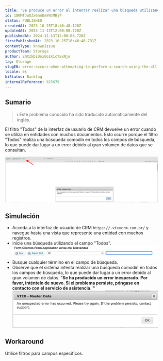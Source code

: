```yaml
---
title: 'Se produce un error al intentar realizar una búsqueda utilizando el campo ''Todos'' en VTEX CRM UI'
id: 1OKMTJuUZx6mnDmYW3MBjP
status: PUBLISHED
createdAt: 2023-10-25T18:46:48.120Z
updatedAt: 2024-11-13T12:00:08.720Z
publishedAt: 2024-11-13T12:00:08.720Z
firstPublishedAt: 2023-10-25T18:46:48.731Z
contentType: knownIssue
productTeam: Storage
author: 2mXZkbi0oi061KicTExNjo
tag: Storage
slugEN: error-occurs-when-attempting-to-perform-a-search-using-the-all-field-in-vtex-crm-ui
locale: es
kiStatus: Backlog
internalReference: 925679
---
```


## Sumario

>ℹ️ Este problema conocido ha sido traducido automáticamente del inglés.


El filtro "Todos" de la interfaz de usuario de CRM devuelve un error cuando se utiliza en entidades con muchos documentos. Esto ocurre porque el filtro "Todos" realiza una búsqueda comodín en todos los campos de búsqueda, lo que puede dar lugar a un error debido al gran volumen de datos que se consultan.

 ![](https://raw.githubusercontent.com/vtexdocs/known-issues/refs/heads/main/docs/es/known-issues/Storage/se-produce-un-error-al-intentar-realizar-una-busqueda-utilizando-el-campo-todos-en-vtex-crm-ui_1.png)


##

## Simulación



- Acceda a la interfaz de usuario de CRM `https://.vtexcrm.com.br/` y navegue hasta una vista que represente una entidad con muchos registros.
- Inicie una búsqueda utilizando el campo "Todos". ![](https://raw.githubusercontent.com/vtexdocs/known-issues/refs/heads/main/docs/es/known-issues/Storage/se-produce-un-error-al-intentar-realizar-una-busqueda-utilizando-el-campo-todos-en-vtex-crm-ui_2.png)
- Busque cualquier término en el campo de búsqueda.
- Observe que el sistema intenta realizar una búsqueda comodín en todos los campos de búsqueda, lo que puede dar lugar a un error debido al gran volumen de datos.
"**Se ha producido un error inesperado. Por favor, inténtelo de nuevo. Si el problema persiste, póngase en contacto con el servicio de asistencia. "**![](https://raw.githubusercontent.com/vtexdocs/known-issues/refs/heads/main/docs/es/known-issues/Storage/se-produce-un-error-al-intentar-realizar-una-busqueda-utilizando-el-campo-todos-en-vtex-crm-ui_3.png)



## Workaround


Utilice filtros para campos específicos.

